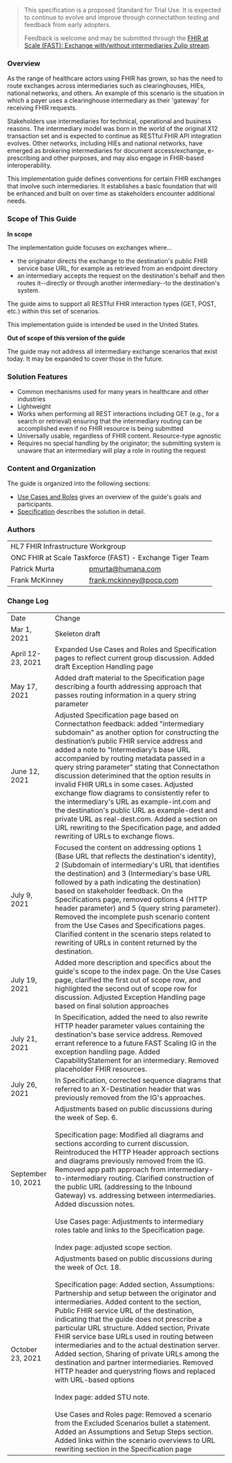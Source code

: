 ﻿<blockquote class="stu-note">
<p>
This specification is a proposed Standard for Trial Use. It is expected to continue to evolve and improve through connectathon testing and feedback from early adopters. 
</p>
<p>
Feedback is welcome and may be submitted through the <a href="https://chat.fhir.org/#narrow/stream/264775-FHIR-at.20Scale.20.28FAST.29.3A.20Exchange.20with.2Fwithout.20intermediaries">FHIR at Scale (FAST): Exchange with/without intermediaries Zulip stream</a>.
</p>
</blockquote>



<p></p>

### Overview

As the range of healthcare actors using FHIR has grown, so has the need to route exchanges across intermediaries such as clearinghouses, HIEs, national networks, and others. An example of this scenario is the situation in which a payer uses a clearinghouse intermediary as their 'gateway' for receiving FHIR requests. 

Stakeholders use intermediaries for technical, operational and business reasons. The intermediary model was born in the world of the original X12 transaction set and is expected to continue as RESTful FHIR API integration evolves. Other networks, including HIEs and national networks, have emerged as brokering intermediaries for document access/exchange, e-prescribing and other purposes, and may also engage in FHIR-based interoperability.

This implementation guide defines conventions for certain FHIR exchanges that involve such intermediaries. It establishes a basic foundation that will be enhanced and built on over time as stakeholders encounter additional needs.

<p></p>

### Scope of This Guide

**In scope**

The implementation guide focuses on exchanges where...

- the originator directs the exchange to the destination's public FHIR service base URL, for example as retrieved from an endpoint directory
- an intermediary accepts the request on the destination's behalf and then routes it--directly or through another intermediary--to the destination's system.

The guide aims to support all RESTful FHIR interaction types (GET, POST, etc.) within this set of scenarios.

This implementation guide is intended be used in the United States.

<p></p>

**Out of scope of this version of the guide**

The guide may not address all intermediary exchange scenarios that exist today. It may be expanded to cover those in the future. 

<p></p>

### Solution Features

- Common mechanisms used for many years in healthcare and other industries
- Lightweight
- Works when performing all REST interactions including GET (e.g., for a search or retrieval) ensuring that the intermediary routing can be accomplished even if no FHIR resource is being submitted
- Universally usable, regardless of FHIR content. Resource-type agnostic
- Requires no special handling by the originator; the submitting system is unaware that an intermediary will play a role in routing the request

<p></p>

### Content and Organization

The guide is organized into the following sections:

- [Use Cases and Roles](use-cases.html) gives an overview of the guide's goals and participants.
- [Specification](specification.html) describes the solution in detail.

<p></p>

### Authors

  <table class="grid">
    <tbody>
	  <tr>
		<td colspan="2">HL7 FHIR Infrastructure Workgroup</td>
  	  </tr>
	  <tr>
		<td colspan="2">ONC FHIR at Scale Taskforce (FAST) - Exchange Tiger Team</td>
  	  </tr>
	  <tr>
		<td>Patrick Murta</td>
		<td><a href="mailto:pmurta@humana.com">pmurta@humana.com</a></td>
	  </tr>
	  <tr>
		<td>Frank McKinney</td>
		<td><a href="mailto:frank.mckinney@pocp.com">frank.mckinney@pocp.com</a></td>
	  </tr>
	</tbody>
  </table>

<p></p>

### Change Log

  <table class="grid">
    <tbody>
	  <tr>
		<td>Date</td>
		<td>Change</td>
  	  </tr>
	  <tr>
		<td>Mar 1, 2021</td>
		<td>Skeleton draft</td>
  	  </tr>
	  <tr>
		<td>April 12-23, 2021</td>
		<td>Expanded Use Cases and Roles and Specification pages to reflect current group discussion. Added draft Exception Handling page</td>
  	  </tr>
	  <tr>
		<td>May 17, 2021</td>
		<td>Added draft material to the Specification page describing a fourth addressing approach that passes routing information in a query string parameter</td>
  	  </tr>
	  <tr>
		<td>June 12, 2021</td>
		<td>Adjusted Specification page based on Connectathon feedback: added "intermediary subdomain" as another option for constructing the destination’s public FHIR service address and added a note to "Intermediary’s base URL accompanied by routing metadata passed in a query string parameter" stating that Connectathon discussion deterimined that the option results in invalid FHIR URLs in some cases.    Adjusted exchange flow diagrams to consistently refer to the intermediary's URL as example-int.com and the destination's public URL as example-dest and private URL as real-dest.com.   Added a section on URL rewriting to the Specification page, and added rewriting of URLs to exchange flows.</td>
  	  </tr>
	  <tr>
		<td>July 9, 2021</td>
		<td>Focused the content on addressing options 1 (Base URL that reflects the destination's identity), 2 (Subdomain of intermediary's URL that identifies the destination) and 3 (Intermediary's base URL followed by a path indicating the destination) based on stakeholder feedback. On the Specifications page, removed options 4 (HTTP header parameter) and 5 (query string parameter). Removed the incomplete push scenario content from the Use Cases and Specifications pages. Clarified content in the scenario steps related to rewriting of URLs in content returned by the destination.</td>
  	  </tr>
	  <tr>
		<td>July 19, 2021</td>
		<td>Added more description and specifics about the guide's scope to the index page. On the Use Cases page, clarified the first out of scope row, and highlighted the second out of scope row for discussion. Adjusted Exception Handling page based on final solution approaches</td>
  	  </tr>
	  <tr>
		<td>July 21, 2021</td>
		<td>In Specification, added the need to also rewrite HTTP header parameter values containing the destination's base service address. Removed errant reference to a future FAST Scaling IG in the exception handling page. Added CapabilityStatement for an intermediary. Removed placeholder FHIR resources.</td>
  	  </tr>
	  <tr>
		<td>July 26, 2021</td>
		<td>In Specification, corrected sequence diagrams that referred to an X-Destination header that was previously removed from the IG's approaches.</td>
  	  </tr>
	  <tr>
		<td>September 10, 2021</td>
		<td>Adjustments based on public discussions during the week of Sep. 6. <br><br>Specification page: Modified all diagrams and sections according to current discussion. Reintroduced the HTTP Header approach sections and diagrams previously removed from the IG. Removed app path approach from intermediary-to-intermediary routing. Clarified construction of the public URL (addressing to the Inbound Gateway) vs. addressing between intermediaries. Added discussion notes. <br><br>Use Cases page: Adjustments to intermediary roles table and links to the Specification page. <br><br>Index page: adjusted scope section.</td>
  	  </tr>
	  <tr>
		<td>October 23, 2021</td>
		<td>Adjustments based on public discussions during the week of Oct. 18. <br><br>Specification page: Added section, Assumptions: Partnership and setup between the originator and intermediaries. Added content to the section, Public FHIR service URL of the destination, indicating that the guide does not prescribe a particular URL structure. Added section, Private FHIR service base URLs used in routing between intermediaries and to the actual destination server. Added section, Sharing of private URLs among the destination and partner intermediaries. Removed HTTP header and querystring flows and replaced with URL-based options
 <br><br>Index page: added STU note. <br><br>Use Cases and Roles page: Removed a scenario from the Excluded Scenarios bullet a statement. Added an Assumptions and Setup Steps section. Added links within the scenario overviews to URL rewriting section in the Specification page</td>
  	  </tr>
   </tbody>
  </table>



<br />















